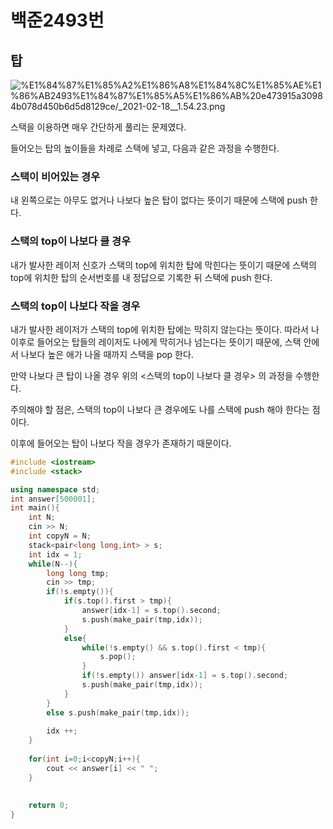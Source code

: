 # 백준2493번

## 탑

![%E1%84%87%E1%85%A2%E1%86%A8%E1%84%8C%E1%85%AE%E1%86%AB2493%E1%84%87%E1%85%A5%E1%86%AB%20e473915a30984b078d450b6d5d8129ce/_2021-02-18__1.54.23.png](%E1%84%87%E1%85%A2%E1%86%A8%E1%84%8C%E1%85%AE%E1%86%AB2493%E1%84%87%E1%85%A5%E1%86%AB%20e473915a30984b078d450b6d5d8129ce/_2021-02-18__1.54.23.png)

스택을 이용하면 매우 간단하게 풀리는 문제였다. 

들어오는 탑의 높이들을 차례로 스택에 넣고, 다음과 같은 과정을 수행한다. 

### 스택이 비어있는 경우

내 왼쪽으로는 아무도 없거나 나보다 높은 탑이 없다는 뜻이기 때문에 스택에 push 한다.

### 스택의 top이 나보다 클 경우

내가 발사한 레이저 신호가 스택의 top에 위치한 탑에 막힌다는 뜻이기 때문에 스택의 top에 위치한 탑의 순서번호를 내 정답으로 기록한 뒤 스택에 push 한다. 

### 스택의 top이 나보다 작을 경우

내가 발사한 레이저가 스택의 top에 위치한 탑에는 막히지 않는다는 뜻이다. 따라서 나 이후로 들어오는 탑들의 레이저도 나에게 막히거나 넘는다는 뜻이기 때문에, 스택 안에서 나보다 높은 애가 나올 때까지 스택을 pop 한다. 

만약 나보다 큰 탑이 나올 경우 위의 <스택의 top이 나보다 클 경우> 의 과정을 수행한다. 

주의해야 할 점은, 스택의 top이 나보다 큰 경우에도 나를 스택에 push 해야 한다는 점이다. 

이후에 들어오는 탑이 나보다 작을 경우가 존재하기 때문이다.

```cpp
#include <iostream>
#include <stack>

using namespace std;
int answer[500001];
int main(){
    int N;
    cin >> N;
    int copyN = N;
    stack<pair<long long,int> > s;
    int idx = 1;
    while(N--){
        long long tmp;
        cin >> tmp;
        if(!s.empty()){
            if(s.top().first > tmp){
                answer[idx-1] = s.top().second;
                s.push(make_pair(tmp,idx));
            }
            else{
                while(!s.empty() && s.top().first < tmp){
                    s.pop();
                }
                if(!s.empty()) answer[idx-1] = s.top().second;
                s.push(make_pair(tmp,idx));
            }
        }
        else s.push(make_pair(tmp,idx));
        
        idx ++;
    }
    
    for(int i=0;i<copyN;i++){
        cout << answer[i] << " ";
    }
    
    
    return 0;
}
```